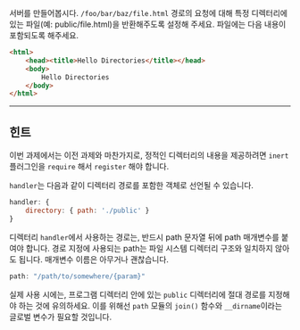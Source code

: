 서버를 만들어봅시다. `/foo/bar/baz/file.html` 경로의 요청에 대해 특정 디렉터리에 있는 파일(예: public/file.html)을 반환해주도록 설정해 주세요. 파일에는 다음 내용이 포함되도록 해주세요.

```html
<html>
    <head><title>Hello Directories</title></head>
    <body>
        Hello Directories
    </body>
</html>
```

-----------------------------------------------------------------
## 힌트

이번 과제에서는 이전 과제와 마찬가지로, 정적인 디렉터리의 내용을 제공하려면 `inert` 플러그인을 `require` 해서 `register` 해야 합니다.

`handler`는 다음과 같이 디렉터리 경로를 포함한 객체로 선언될 수 있습니다.

```js
handler: {
    directory: { path: './public' }
}
```

디렉터리 `handler`에서 사용하는 경로는, 반드시 path 문자열 뒤에 path 매개변수를 붙여야 합니다. 경로 지정에 사용되는 path는 파일 시스템 디렉터리 구조와 일치하지 않아도 됩니다. 매개변수 이름은 아무거나 괜찮습니다.


```js
path: "/path/to/somewhere/{param}"
```

실제 사용 시에는, 프로그램 디렉터리 안에 있는 `public` 디렉터리에 절대 경로를 지정해야 하는 것에 유의하세요. 이를 위해선 `path` 모듈의 `join()` 함수와 `__dirname`이라는 글로벌 변수가 필요할 것입니다.
